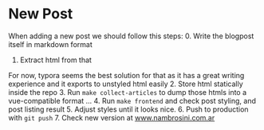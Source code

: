 # New Post
When adding a new post we should follow this steps:
0. Write the blogpost itself in markdown format
1. Extract html from that 

For now, typora seems the best solution for that as it has a great writing experience and it exports to unstyled html easily
2. Store html statically inside the repo
3. Run `make collect-articles` to dump those htmls into a vue-compatible format
...
4. Run `make frontend` and check post styling, and post listing result
5. Adjust styles until it looks nice.
6. Push to production with `git push`
7. Check new version at www.nambrosini.com.ar